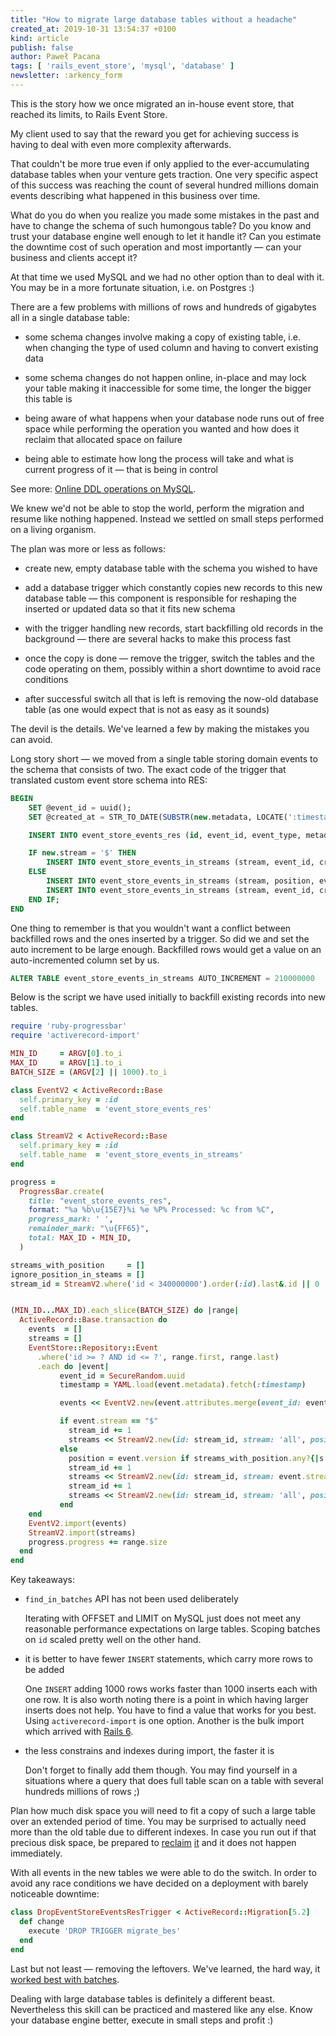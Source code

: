```yaml
---
title: "How to migrate large database tables without a headache"
created_at: 2019-10-31 13:54:37 +0100
kind: article
publish: false
author: Paweł Pacana
tags: [ 'rails_event_store', 'mysql', 'database' ]
newsletter: :arkency_form
---
```


This is the story how we once migrated an in-house event store, that reached its limits, to Rails Event Store.

<!-- more -->


My client used to say that the reward you get for achieving success is having to deal with even more complexity afterwards. 

That couldn't be more true even if only applied to the ever-accumulating database tables when your venture gets traction. One very specific aspect of this success was reaching the count of several hundred millions domain events describing what happened in this business over time.

What do you do when you realize you made some mistakes in the past and have to change the schema of such humongous table? Do you know and trust your database engine well enough to let it handle it? Can you estimate the downtime cost of such operation and most importantly — can your business and clients accept it?

At that time we used MySQL and we had no other option than to deal with it. You may be in a more fortunate situation, i.e. on Postgres :)

There are a few problems with millions of rows and hundreds of gigabytes all in a single database table:

* some schema changes involve making a copy of existing table, i.e. when changing the type of used column and having to convert existing data

* some schema changes do not happen online, in-place and may lock your table making it inaccessible for some time, the longer the bigger this table is

* being aware of what happens when your database node runs out of free space while performing the operation you wanted and how does it reclaim that allocated space on failure

* being able to estimate how long the process will take and what is current progress of it — that is being in control


See more: [Online DDL operations on MySQL](https://dev.mysql.com/doc/refman/5.6/en/innodb-online-ddl-operations.html#online-ddl-column-operations).

We knew we'd not be able to stop the world, perform the migration and resume like nothing happened. Instead we settled on small steps performed on a living organism.

The plan was more or less as follows:

* create new, empty database table with the schema you wished to have

* add a database trigger which constantly copies new records to this new database table — this component is responsible for reshaping the inserted or updated data so that it fits new schema

* with the trigger handling new records, start backfilling old records in the background — there are several hacks to make this process fast

* once the copy is done — remove the trigger, switch the tables and the code operating on them, possibly within a short downtime to avoid race conditions

* after successful switch all that is left is removing the now-old database table (as one would expect that is not as easy as it sounds)

The devil is the details. We've learned a few by making the mistakes you can avoid. 

Long story short — we moved from a single table storing domain events to the schema that consists of two. The exact code of the trigger that translated custom event store schema into RES:

```sql
BEGIN
    SET @event_id = uuid();
    SET @created_at = STR_TO_DATE(SUBSTR(new.metadata, LOCATE(':timestamp: ', new.metadata) + 12, 31), '%Y-%m-%d %H:%i:%s.%f');

    INSERT INTO event_store_events_res (id, event_id, event_type, metadata, data, stream, version, created_at) VALUES  (new.id, @event_id, new.event_type, new.metadata, new.data, new.stream, new.version, @created_at);

    IF new.stream = '$' THEN
        INSERT INTO event_store_events_in_streams (stream, event_id, created_at) VALUES ('all', @event_id, @created_at);
    ELSE
        INSERT INTO event_store_events_in_streams (stream, position, event_id, created_at) VALUES (new.stream, new.version, @event_id, @created_at);
        INSERT INTO event_store_events_in_streams (stream, event_id, created_at) VALUES ('all', @event_id, @created_at);
    END IF;
END
```

One thing to remember is that you wouldn't want a conflict between backfilled rows and the ones inserted by a trigger. So did we and set the auto increment to be large enough. Backfilled rows would get a value on an auto-incremented column set by us.

```sql
ALTER TABLE event_store_events_in_streams AUTO_INCREMENT = 210000000
```

Below is the script we have used initially to backfill existing records into new tables.

```ruby
require 'ruby-progressbar'
require 'activerecord-import'

MIN_ID     = ARGV[0].to_i
MAX_ID     = ARGV[1].to_i
BATCH_SIZE = (ARGV[2] || 1000).to_i

class EventV2 < ActiveRecord::Base
  self.primary_key = :id
  self.table_name  = 'event_store_events_res'
end

class StreamV2 < ActiveRecord::Base
  self.primary_key = :id
  self.table_name  = 'event_store_events_in_streams'
end

progress =
  ProgressBar.create(
    title: "event_store_events_res",
    format: "%a %b\u{15E7}%i %e %P% Processed: %c from %C",
    progress_mark: ' ',
    remainder_mark: "\u{FF65}",
    total: MAX_ID - MIN_ID,
  )

streams_with_position     = []
ignore_position_in_steams = []
stream_id = StreamV2.where('id < 340000000').order(:id).last&.id || 0


(MIN_ID...MAX_ID).each_slice(BATCH_SIZE) do |range|
  ActiveRecord::Base.transaction do
    events  = []
    streams = []
    EventStore::Repository::Event
      .where('id >= ? AND id <= ?', range.first, range.last)
      .each do |event|
           event_id = SecureRandom.uuid
           timestamp = YAML.load(event.metadata).fetch(:timestamp)

           events << EventV2.new(event.attributes.merge(event_id: event_id, created_at: timestamp))

           if event.stream == "$"
             stream_id += 1
             streams << StreamV2.new(id: stream_id, stream: 'all', position: nil, event_id: event_id, created_at: timestamp)
           else
             position = event.version if streams_with_position.any?{|s| event.stream.starts_with?(s)} && !ignore_position_in_steams.include?(event.stream)
             stream_id += 1
             streams << StreamV2.new(id: stream_id, stream: event.stream, position: position, event_id: event_id, created_at: timestamp)
             stream_id += 1
             streams << StreamV2.new(id: stream_id, stream: 'all', position: nil, event_id: event_id, created_at: timestamp)
           end
    end
    EventV2.import(events)
    StreamV2.import(streams)
    progress.progress += range.size
  end
end
```
    
Key takeaways:

* `find_in_batches` API has not been used deliberately

    Iterating with OFFSET and LIMIT on MySQL just does not meet any reasonable performance expectations on large tables. Scoping batches on `id` scaled pretty well on the other hand.  
    
* it is better to have fewer `INSERT` statements, which carry more rows to be added

    One `INSERT` adding 1000 rows works faster than 1000 inserts each with one row. It is also worth noting there is a point in which having larger inserts does not help. You have to find a value that works for you best.
    Using `activerecord-import` is one option. Another is the bulk import which arrived with [Rails 6](https://github.com/rails/rails/pull/35077).
    
* the less constrains and indexes during import, the faster it is

    Don't forget to finally add them though. You may find yourself in a situations where a query that does full table scan on a table with several hundreds millions of rows ;)
    
Plan how much disk space you will need to fit a copy of such a large table over an extended period of time. You may be surprised to actually need more than the old table due to different indexes. In case you run out if that precious disk space, be prepared to [reclaim](https://www.percona.com/blog/2013/09/25/how-to-reclaim-space-in-innodb-when-innodb_file_per_table-is-on/) [it](https://www.cyberciti.biz/faq/what-is-mysql-binary-log/) and it does not happen immediately.
    
With all events in the new tables we were able to do the switch. In order to avoid any race conditions we have decided on a deployment with barely noticeable downtime:

```ruby
class DropEventStoreEventsResTrigger < ActiveRecord::Migration[5.2]
  def change
    execute 'DROP TRIGGER migrate_bes'
  end
end
```    
    
Last but not least — removing the leftovers. We've learned, the hard way, it [worked best with batches](http://mysql.rjweb.org/doc.php/deletebig).

Dealing with large database tables is definitely a different beast. Nevertheless this skill can be practiced and mastered like any else. Know your database engine better, execute in small steps and profit :)

